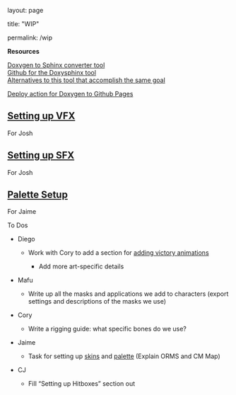 layout: page

title: "WIP"

permalink: /wip

**Resources**

[Doxygen to Sphinx converter tool](https://boschglobal.github.io/doxysphinx/)  
[Github for the Doxysphinx tool](https://github.com/boschglobal/doxysphinx)  
[Alternatives to this tool that accomplish the same goal](https://github.com/boschglobal/doxysphinx/blob/main/docs/alternatives.md)

[Deploy action for Doxygen to Github Pages](https://github.com/marketplace/actions/doxygen-github-pages-deploy-action)



## [**Setting up VFX**](?tab=t.dwob6s4m0lwu#heading=h.agcdbk1e78ud)

For Josh

## [**Setting up SFX**](?tab=t.dwob6s4m0lwu#heading=h.g8lhpv2vqp1e)

For Josh

## [**Palette Setup**](?tab=t.5qbiubs8che7#heading=h.q020jog1bjnm)

For Jaime

To Dos

* Diego

  * Work with Cory to add a section for [adding victory animations](?tab=t.dwob6s4m0lwu#heading=h.xhlr74z4rp1x)

    * Add more art-specific details

* Mafu

  * Write up all the masks and applications we add to characters (export settings and descriptions of the masks we use)

* Cory

  * Write a rigging guide: what specific bones do we use?

* Jaime

  * Task for setting up [skins](?tab=t.0#heading=h.g8lhpv2vqp1e) and [palette](?tab=t.0#heading=h.q020jog1bjnm) (Explain ORMS and CM Map)

* CJ

  * Fill “Setting up Hitboxes” section out
